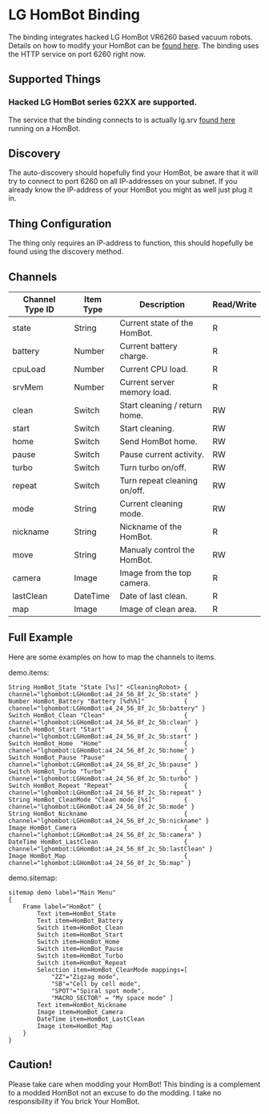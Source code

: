 # LG HomBot Binding

The binding integrates hacked LG HomBot VR6260 based vacuum robots.
Details on how to modify your HomBot can be [found here](https://www.roboter-forum.com/index.php?thread/10009-lg-hombot-3-0-wlan-kamera-steuerung-per-weboberfläche/).
The binding uses the HTTP service on port 6260 right now.

## Supported Things

### Hacked LG HomBot series 62XX are supported.

The service that the binding connects to is actually lg.srv [found here](https://sourceforge.net/projects/lgsrv/) running on a HomBot.

## Discovery

The auto-discovery should hopefully find your HomBot, be aware that it will try to connect to port 6260 on all IP-addresses on your subnet.
If you already know the IP-address of your HomBot you might as well just plug it in.

## Thing Configuration

The thing only requires an IP-address to function, this should hopefully be found using the discovery method.

## Channels


| Channel Type ID | Item Type | Description                                                                                   | Read/Write |
|-----------------|-----------|-----------------------------------------------------------------------------------------------|------------|
| state           | String    | Current state of the HomBot.                                                                  | R          |
| battery         | Number    | Current battery charge.                                                                       | R          |
| cpuLoad         | Number    | Current CPU load.                                                                             | R          |
| srvMem          | Number    | Current server memory load.                                                                   | R          |
| clean           | Switch    | Start cleaning / return home.                                                                 | RW         |
| start           | Switch    | Start cleaning.                                                                               | RW         |
| home            | Switch    | Send HomBot home.                                                                             | RW         |
| pause           | Switch    | Pause current activity.                                                                       | RW         |
| turbo           | Switch    | Turn turbo on/off.                                                                            | RW         |
| repeat          | Switch    | Turn repeat cleaning on/off.                                                                  | RW         |
| mode            | String    | Current cleaning mode.                                                                        | RW         |
| nickname        | String    | Nickname of the HomBot.                                                                       | R          |
| move            | String    | Manualy control the HomBot.                                                                   | RW         |
| camera          | Image     | Image from the top camera.                                                                    | R          |
| lastClean       | DateTime  | Date of last clean.                                                                           | R          |
| map             | Image     | Image of clean area.                                                                          | R          |

## Full Example

Here are some examples on how to map the channels to items.


demo.items:

```
String HomBot_State "State [%s]" <CleaningRobot> { channel="lghombot:LGHomBot:a4_24_56_8f_2c_5b:state" }
Number HomBot_Battery "Battery [%d%%]"           { channel="lghombot:LGHomBot:a4_24_56_8f_2c_5b:battery" }
Switch HomBot_Clean "Clean"                      { channel="lghombot:LGHomBot:a4_24_56_8f_2c_5b:clean" }
Switch HomBot_Start "Start"                      { channel="lghombot:LGHomBot:a4_24_56_8f_2c_5b:start" }
Switch HomBot_Home  "Home"                       { channel="lghombot:LGHomBot:a4_24_56_8f_2c_5b:home" }
Switch HomBot_Pause "Pause"                      { channel="lghombot:LGHomBot:a4_24_56_8f_2c_5b:pause" }
Switch HomBot_Turbo "Turbo"                      { channel="lghombot:LGHomBot:a4_24_56_8f_2c_5b:turbo" }
Switch HomBot_Repeat "Repeat"                    { channel="lghombot:LGHomBot:a4_24_56_8f_2c_5b:repeat" }
String HomBot_CleanMode "Clean mode [%s]"        { channel="lghombot:LGHomBot:a4_24_56_8f_2c_5b:mode" }
String HomBot_Nickname                           { channel="lghombot:LGHomBot:a4_24_56_8f_2c_5b:nickname" }
Image HomBot_Camera                              { channel="lghombot:LGHomBot:a4_24_56_8f_2c_5b:camera" }
DateTime HomBot_LastClean                        { channel="lghombot:LGHomBot:a4_24_56_8f_2c_5b:lastClean" }
Image HomBot_Map                                 { channel="lghombot:LGHomBot:a4_24_56_8f_2c_5b:map" }
```

demo.sitemap:

```
sitemap demo label="Main Menu"
{
    Frame label="HomBot" {
        Text item=HomBot_State
        Text item=HomBot_Battery
        Switch item=HomBot_Clean
        Switch item=HomBot_Start
        Switch item=HomBot_Home
        Switch item=HomBot_Pause
        Switch item=HomBot_Turbo
        Switch item=HomBot_Repeat
        Selection item=HomBot_CleanMode mappings=[
            "ZZ"="Zigzag mode",
            "SB"="Cell by cell mode",
            "SPOT"="Spiral spot mode",
            "MACRO_SECTOR" = "My space mode" ]
        Text item=HomBot_Nickname
        Image item=HomBot_Camera
        DateTime item=HomBot_LastClean
        Image item=HomBot_Map
    }
}
```


## Caution!

Please take care when modding your HomBot! This binding is a complement to a modded HomBot not an excuse to do the modding.
I take no responsibility if You brick Your HomBot.

